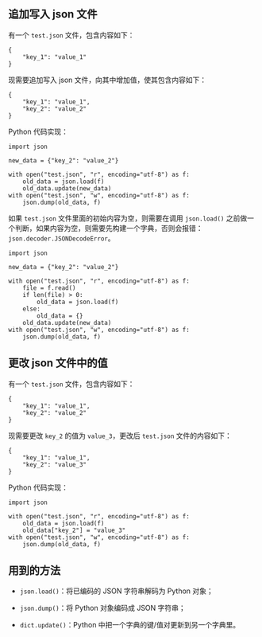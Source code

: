 ## 追加写入 json 文件

有一个 `test.json` 文件，包含内容如下：

```
{
    "key_1": "value_1"
}
```

现需要追加写入 json 文件，向其中增加值，使其包含内容如下：

```
{
    "key_1": "value_1",
    "key_2": "value_2"
}
```

Python 代码实现：

```
import json

new_data = {"key_2": "value_2"}

with open("test.json", "r", encoding="utf-8") as f:
    old_data = json.load(f)
    old_data.update(new_data)
with open("test.json", "w", encoding="utf-8") as f:
    json.dump(old_data, f)
```

如果 `test.json` 文件里面的初始内容为空，则需要在调用 `json.load()` 之前做一个判断，如果内容为空，则需要先构建一个字典，否则会报错：`json.decoder.JSONDecodeError`。

```
import json

new_data = {"key_2": "value_2"}

with open("test.json", "r", encoding="utf-8") as f:
    file = f.read()
    if len(file) > 0:
        old_data = json.load(f)
    else:
        old_data = {}
    old_data.update(new_data)
with open("test.json", "w", encoding="utf-8") as f:
    json.dump(old_data, f)
```

## 更改 json 文件中的值

有一个 `test.json` 文件，包含内容如下：

```
{
    "key_1": "value_1",
    "key_2": "value_2"
}
```

现需要更改 `key_2` 的值为 `value_3`，更改后 `test.json` 文件的内容如下：

```
{
    "key_1": "value_1",
    "key_2": "value_3"
}
```

Python 代码实现：

```
import json

with open("test.json", "r", encoding="utf-8") as f:
    old_data = json.load(f)
    old_data["key_2"] = "value_3"
with open("test.json", "w", encoding="utf-8") as f:
    json.dump(old_data, f)
```

## 用到的方法

-   `json.load()`：将已编码的 JSON 字符串解码为 Python 对象；
    
-   `json.dump()`：将 Python 对象编码成 JSON 字符串；
    
-   `dict.update()`：Python 中把一个字典的键/值对更新到另一个字典里。